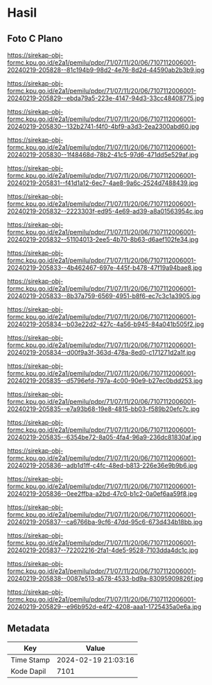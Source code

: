 # Hasil

## Foto C Plano

https://sirekap-obj-formc.kpu.go.id/e2a1/pemilu/pdpr/71/07/11/20/06/7107112006001-20240219-205828--81c194b9-98d2-4e76-8d2d-44590ab2b3b9.jpg

https://sirekap-obj-formc.kpu.go.id/e2a1/pemilu/pdpr/71/07/11/20/06/7107112006001-20240219-205829--ebda79a5-223e-4147-94d3-33cc48408775.jpg

https://sirekap-obj-formc.kpu.go.id/e2a1/pemilu/pdpr/71/07/11/20/06/7107112006001-20240219-205830--132b2741-f4f0-4bf9-a3d3-2ea2300abd60.jpg

https://sirekap-obj-formc.kpu.go.id/e2a1/pemilu/pdpr/71/07/11/20/06/7107112006001-20240219-205830--1f48468d-78b2-41c5-97d6-471dd5e529af.jpg

https://sirekap-obj-formc.kpu.go.id/e2a1/pemilu/pdpr/71/07/11/20/06/7107112006001-20240219-205831--f41d1a12-6ec7-4ae8-9a6c-2524d7488439.jpg

https://sirekap-obj-formc.kpu.go.id/e2a1/pemilu/pdpr/71/07/11/20/06/7107112006001-20240219-205832--2223303f-ed95-4e69-ad39-a8a01563954c.jpg

https://sirekap-obj-formc.kpu.go.id/e2a1/pemilu/pdpr/71/07/11/20/06/7107112006001-20240219-205832--51104013-2ee5-4b70-8b63-d6aef102fe34.jpg

https://sirekap-obj-formc.kpu.go.id/e2a1/pemilu/pdpr/71/07/11/20/06/7107112006001-20240219-205833--4b462467-697e-445f-b478-47f19a94bae8.jpg

https://sirekap-obj-formc.kpu.go.id/e2a1/pemilu/pdpr/71/07/11/20/06/7107112006001-20240219-205833--8b37a759-6569-4951-b8f6-ec7c3c1a3905.jpg

https://sirekap-obj-formc.kpu.go.id/e2a1/pemilu/pdpr/71/07/11/20/06/7107112006001-20240219-205834--b03e22d2-427c-4a56-b945-84a041b505f2.jpg

https://sirekap-obj-formc.kpu.go.id/e2a1/pemilu/pdpr/71/07/11/20/06/7107112006001-20240219-205834--d00f9a3f-363d-478a-8ed0-c171271d2a1f.jpg

https://sirekap-obj-formc.kpu.go.id/e2a1/pemilu/pdpr/71/07/11/20/06/7107112006001-20240219-205835--d5796efd-797a-4c00-90e9-b27ec0bdd253.jpg

https://sirekap-obj-formc.kpu.go.id/e2a1/pemilu/pdpr/71/07/11/20/06/7107112006001-20240219-205835--e7a93b68-19e8-4815-bb03-f589b20efc7c.jpg

https://sirekap-obj-formc.kpu.go.id/e2a1/pemilu/pdpr/71/07/11/20/06/7107112006001-20240219-205835--6354be72-8a05-4fa4-96a9-236dc81830af.jpg

https://sirekap-obj-formc.kpu.go.id/e2a1/pemilu/pdpr/71/07/11/20/06/7107112006001-20240219-205836--adb1d1ff-c4fc-48ed-b813-226e36e9b9b6.jpg

https://sirekap-obj-formc.kpu.go.id/e2a1/pemilu/pdpr/71/07/11/20/06/7107112006001-20240219-205836--0ee2ffba-a2bd-47c0-b1c2-0a0ef6aa59f8.jpg

https://sirekap-obj-formc.kpu.go.id/e2a1/pemilu/pdpr/71/07/11/20/06/7107112006001-20240219-205837--ca6766ba-9cf6-47dd-95c6-673d434b18bb.jpg

https://sirekap-obj-formc.kpu.go.id/e2a1/pemilu/pdpr/71/07/11/20/06/7107112006001-20240219-205837--72202216-2fa1-4de5-9528-7103dda4dc1c.jpg

https://sirekap-obj-formc.kpu.go.id/e2a1/pemilu/pdpr/71/07/11/20/06/7107112006001-20240219-205838--0087e513-a578-4533-bd9a-83095909826f.jpg

https://sirekap-obj-formc.kpu.go.id/e2a1/pemilu/pdpr/71/07/11/20/06/7107112006001-20240219-205829--e96b952d-e4f2-4208-aaa1-1725435a0e6a.jpg


## Metadata

| Key        | Value               |
| ---------- | ------------------- |
| Time Stamp | 2024-02-19 21:03:16 |
| Kode Dapil | 7101                |



